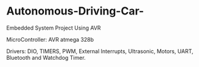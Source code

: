# Autonomous-Driving-Car-
Embedded System Project Using AVR

MicroController: AVR atmega 328b

Drivers: DIO, TIMERS, PWM, External Interrupts, Ultrasonic, Motors, UART, Bluetooth and Watchdog Timer.  
